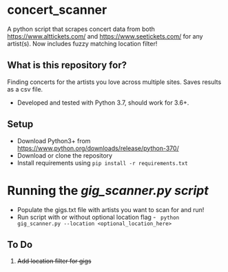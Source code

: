 # concert_scanner
A python script that scrapes concert data from both https://www.alttickets.com/ and https://www.seetickets.com/ for any artist(s). Now includes fuzzy matching location filter!

## What is this repository for? ##
Finding concerts for the artists you love across multiple sites. Saves results as a csv file.
* Developed and tested with Python 3.7, should work for 3.6+.

## Setup ##
* Download Python3+ from https://www.python.org/downloads/release/python-370/
* Download or clone the repository 
* Install requirements using ```pip install -r requirements.txt```

# Running the *gig_scanner.py script* #
* Populate the gigs.txt file with artists you want to scan for and run!
* Run script with or without optional location flag - ``` python gig_scanner.py --location <optional_location_here>```

## To Do ##
1. <s>Add location filter for gigs<s>
